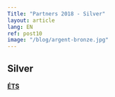 ```yaml
---
Title: "Partners 2018 - Silver"
layout: article
lang: EN
ref: post10
image: "/blog/argent-bronze.jpg"
---
```


## Silver

#### **[ÉTS](https://www.etsmtl.ca)**
